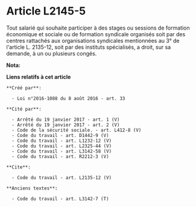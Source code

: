 # Article L2145-5

Tout salarié qui souhaite participer à des stages ou sessions de formation économique et sociale ou de formation syndicale
organisés soit par des centres rattachés aux organisations syndicales mentionnées au 3° de l'article L. 2135-12, soit par des
instituts spécialisés, a droit, sur sa demande, à un ou plusieurs congés.

**Nota:**



**Liens relatifs à cet article**

	**Créé par**:

	  - Loi n°2016-1088 du 8 août 2016 - art. 33

	**Cité par**:

	  - Arrêté du 19 janvier 2017 - art. 1 (V)
	  - Arrêté du 19 janvier 2017 - art. 2 (V)
	  - Code de la sécurité sociale. - art. L412-8 (V)
	  - Code du travail - art. D1442-9 (V)
	  - Code du travail - art. L1232-12 (V)
	  - Code du travail - art. L2325-44 (V)
	  - Code du travail - art. L3142-58 (V)
	  - Code du travail - art. R2212-3 (V)

	**Cite**:

	  - Code du travail - art. L2135-12 (V)

	**Anciens textes**:

	  - Code du travail - art. L3142-7 (T)
